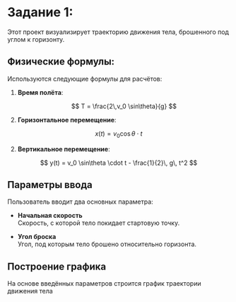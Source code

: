 # Задание 1:

Этот проект визуализирует траекторию движения тела, брошенного под углом к горизонту.

## Физические формулы:

Используются следующие формулы для расчётов:

1. **Время полёта**:

   $$
   T = \frac{2\,v_0 \sin\theta}{g}
   $$

2. **Горизонтальное перемещение**:

$$
x(t) = v_0 \cos\theta \cdot t
$$

2. **Вертикальное перемещение**:

$$
y(t) = v_0 \sin\theta \cdot t - \frac{1}{2}\, g\, t^2
$$

## Параметры ввода

Пользователь вводит два основных параметра:

- **Начальная скорость**  
  Скорость, с которой тело покидает стартовую точку.

- **Угол броска**  
  Угол, под которым тело брошено относительно горизонта.

## Построение графика

На основе введённых параметров строится график траектории движения тела

